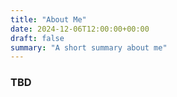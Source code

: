 ```yaml
---
title: "About Me"
date: 2024-12-06T12:00:00+00:00
draft: false
summary: "A short summary about me"
---
```



### TBD
